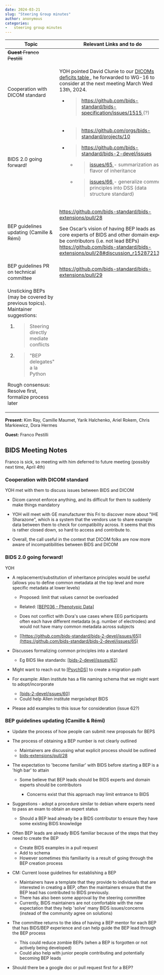 ```yaml
---
date: 2024-03-21
slug: "Steering Group minutes"
author: anonymous
categories:
-   steering group minutes
---
```


<!-- more -->

<table>
 <thead>
  <tr class="header">
   <th>
    <strong>
     Topic
    </strong>
   </th>
   <th>
    <strong>
     Relevant Links and to do
    </strong>
   </th>
  </tr>
 </thead>
 <tbody>
  <tr class="odd">
   <td>
    <del>
     <strong>
      Guest
     </strong>
     Franco Pestilli
    </del>
   </td>
   <td>
   </td>
  </tr>
  <tr class="even">
   <td>
    Cooperation with DICOM standard
   </td>
   <td>
    <p>
     YOH pointed David Clunie to our
     <a href="https://docs.google.com/spreadsheets/u/0/d/1wcal4qi2z14bSKm7lTuqyzb3FdvmCDfXHl0iMhIFeaE/edit">
      <span class="underline">
       DICOMs deficits table
      </span>
     </a>
     , he forwarded to WG-16 to consider at the next meeting March Wed 13th, 2024.
    </p>
    <ul>
     <li>
      <blockquote>
       <p>
        <a href="https://github.com/bids-standard/bids-specification/issues/1515">
         <span class="underline">
          https://github.com/bids-standard/bids-specification/issues/1515
         </span>
        </a>
        (?)
       </p>
      </blockquote>
     </li>
    </ul>
   </td>
  </tr>
  <tr class="odd">
   <td>
    BIDS 2.0 going forward!
   </td>
   <td>
    <ul>
     <li>
      <blockquote>
       <p>
        <a href="https://github.com/orgs/bids-standard/projects/10">
         <span class="underline">
          https://github.com/orgs/bids-standard/projects/10
         </span>
        </a>
       </p>
      </blockquote>
     </li>
     <li>
      <blockquote>
       <p>
        <a href="https://github.com/bids-standard/bids-2-devel/issues">
         <span class="underline">
          https://github.com/bids-standard/bids-2-devel/issues
         </span>
        </a>
       </p>
      </blockquote>
      <ul>
       <li>
        <blockquote>
         <p>
          <a href="https://github.com/bids-standard/bids-2-devel/issues/65">
           <span class="underline">
            issues/65
           </span>
          </a>
          - summarization as a flavor of inheritance
         </p>
        </blockquote>
       </li>
       <li>
        <blockquote>
         <p>
          <a href="https://github.com/bids-standard/bids-2-devel/issues/66">
           <span class="underline">
            issues/66
           </span>
          </a>
          - generalize common principles into DSS (data structure standard)
         </p>
        </blockquote>
       </li>
      </ul>
     </li>
    </ul>
   </td>
  </tr>
  <tr class="even">
   <td>
    BEP guidelines updating (Camille &amp; Rémi)
   </td>
   <td>
    <p>
     <a href="https://github.com/bids-standard/bids-extensions/pull/28">
      <span class="underline">
       https://github.com/bids-standard/bids-extensions/pull/28
      </span>
     </a>
    </p>
    <p>
     See Oscar’s vision of having BEP leads as core experts of BIDS and other domain expert be contributors (i.e. not lead BEPs)
     <a href="https://github.com/bids-standard/bids-extensions/pull/28#discussion_r1528721354">
      <span class="underline">
       https://github.com/bids-standard/bids-extensions/pull/28#discussion_r1528721354
      </span>
     </a>
    </p>
   </td>
  </tr>
  <tr class="odd">
   <td>
    BEP guidelines PR on technical committee
   </td>
   <td>
    <a href="https://github.com/bids-standard/bids-extensions/pull/29">
     <span class="underline">
      https://github.com/bids-standard/bids-extensions/pull/29
     </span>
    </a>
   </td>
  </tr>
  <tr class="even">
   <td>
    <p>
     Unsticking BEPs (may be covered by previous topics). Maintainer suggestions:
    </p>
    <ol type="1">
     <li>
      <blockquote>
       <p>
        Steering directly mediate conflicts
       </p>
      </blockquote>
     </li>
     <li>
      <blockquote>
       <p>
        "BEP delegates" a la Python
       </p>
      </blockquote>
     </li>
    </ol>
    <p>
     Rough consensus: Resolve first, formalize process later
    </p>
   </td>
   <td>
   </td>
  </tr>
 </tbody>
</table>

**Present:** Kim Ray, Camille Maumet, Yarik Halchenko, Ariel Rokem,
Chris Markiewicz, Dora Hermes

**Guest:** Franco Pestilli

## BIDS Meeting Notes

Franco is sick, so meeting with him deferred to future meeting (possibly next time, April 4th)

### Cooperation with DICOM standard

YOH met with them to discuss issues between BIDS and DICOM

-   Dicom cannot enforce anything, and its difficult for them to suddenly make things mandatory

-   YOH will meet with GE manufacturer this Fri to discover more about "IHE Sharazone",
    which is a system that the vendors use to share example data between them to check for compatibility across.
    It seems that this is rather closed down, so hard to access and contribute to.

-   Overall, the call useful in the context that DICOM folks are now more aware of incompatibilities between BIDS and DICOM

### BIDS 2.0 going forward!

YOH

-   A replacement/substitution of inheritance principles would be useful
   (allows you to define common metadata at the top level and more specific metadata at lower levels)

    -   Proposed: limit that values cannot be overloaded

    -   Related: [[BEP036 - Phenotypic Data]](https://bids.neuroimaging.io/bep036)

    -   Does not conflict with Dora\'s use cases where EEG participants often each have different metadata
        (e.g. number of electrodes) and would not have many common metadata across subjects

    -   [[https://github.com/bids-standard/bids-2-devel/issues/65]](https://github.com/bids-standard/bids-2-devel/issues/65)

-   Discusses formalizing common principles into a standard

    -   Eg BIDS like standards: [[bids-2-devel/issues/62]](https://github.com/bids-standard/bids-2-devel/issues/62)

-   Might want to reach out to [[PsychDS]](https://psych-ds.github.io/) to create a migration path

-   For example: Allen institute has a file naming schema that we might want to adopt/incorporate

    -   [[bids-2-devel/issues/60]](https://github.com/bids-standard/bids-2-devel/issues/60)
    -   Could help Allen institute merge/adopt BIDS

-   Please add examples to this issue for consideration (issue 62?)

### BEP guidelines updating (Camille & Rémi)

-   Update the process of how people can submit new proposals for BEPS

-   The process of obtaining a BEP number is not clearly outlined

    -   Maintainers are discussing what explicit process should be outlined
    -   [bids-extensions/pull/28](https://github.com/bids-standard/bids-extensions/pull/28)

-   The expectation to 'become familiar' with BIDS before starting a BEP is a 'high bar' to attain

    -   Some believe that BEP leads should be BIDS experts and domain experts should be contributors

        -   Concerns exist that this approach may limit entrance to BIDS

-   Suggestions - adopt a procedure similar to debian where experts need to pass an exam to obtain an expert status

    -   Should a BEP lead already be a BIDS contributor to ensure they have some existing BIDS knowledge

-   Often BEP leads are already BIDS familiar because of the steps that they need to create the BEP

    -   Create BIDS examples in a pull request
    -   Add to schema
    -   However sometimes this familiarity is a result of going through the BEP creation process

-   CM: Current loose guidelines for establishing a BEP

    -   Maintainers have a template that they provide to individuals that are interested in creating a BEP, often the maintainers ensure that the BEP lead has contributed to BIDS previously.
    -   There has also been some approval by the steering committee
    -   Currently, BIDS maintainers are not comfortable with the new expectation that they help 'solve' many BIDS issues/concerns (instead of the community agree on solutions)

-   The committee returns to the idea of having a BEP mentor for each BEP that has BIDS/BEP experience and can help guide the BEP lead through the BEP process

    -   This could reduce zombie BEPs (when a BEP is forgotten or not actively being developed)
    -   Could also help with junior people contributing and potentially becoming BEP leads

-   Should there be a google doc or pull request first for a BEP?
